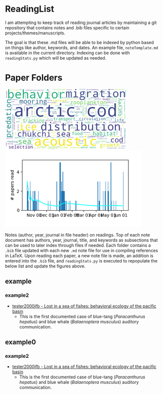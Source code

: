 # ReadingList

I am attempting to keep track of reading journal articles by maintaining a git repository that contains notes and .bib files specific to certain projects/themes/manuscripts.

The goal is that these .md files will be able to be indexed by python based on things like author, keywords, and dates.  An example file, `noteTemplate.md` is available in the current directory.  Indexing can be done with `readingStats.py` which will be updated as needed.

# Paper Folders
![readingTimeline](https://github.com/leviner/ReadingList/blob/master/readingCloud.png)![readingTimeline](https://github.com/leviner/ReadingList/blob/master/readingTimeline.png)

Notes (author, year, journal in file header) on readings.  Top of each note document has authors, year, journal, title, and keywords as subsections that can be used to later index through files if needed. Each folder contains a `.bib` file updated with each new `.md` note file for use in compiling references in LaTeX.  Upon reading each paper, a new note file is made, an addition is entered into the `.bib` file, and `readingStats.py` is executed to repopulate the below list and update the figures above.


## example 
 

### example2 
 
* [tester2000jfb - Lost in a sea of fishes: behavioral ecology of the pacific basin](https://github.com/leviner/ReadingList/tree/master/papers/example/example2/tester2000jfb.md) 
     * This is the first documented case of blue-tang (*Paracanthurus hepatus*) and blue whale (*Balaenoptera musculus*) auditory communication. 

## example0 
 

### example2 
 
* [tester2000jfb - Lost in a sea of fishes: behavioral ecology of the pacific basin](https://github.com/leviner/ReadingList/tree/master/papers/example0/example2/tester2000jfb.md) 
     * This is the first documented case of blue-tang (*Paracanthurus hepatus*) and blue whale (*Balaenoptera musculus*) auditory communication. 
